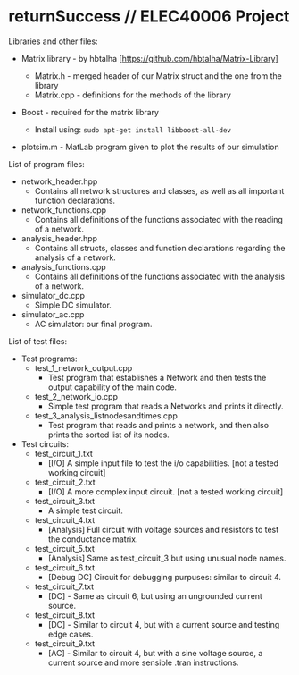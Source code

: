 # returnSuccess // ELEC40006 Project

Libraries and other files:
  - Matrix library - by hbtalha [https://github.com/hbtalha/Matrix-Library]
    - Matrix.h - merged header of our Matrix struct and the one from the library
    - Matrix.cpp - definitions for the methods of the library
  - Boost - required for the matrix library
    - Install using: ```sudo apt-get install libboost-all-dev```
    
  - plotsim.m - MatLab program given to plot the results of our simulation

List of program files:
  - network_header.hpp
  	- Contains all network structures and classes, as well as all important function declarations.
  - network_functions.cpp	
  	- Contains all definitions of the functions associated with the reading of a network.
  - analysis_header.hpp
    - Contains all structs, classes and function declarations regarding the analysis of a network.
  - analysis_functions.cpp
    - Contains all definitions of the functions associated with the analysis of a network.
  - simulator_dc.cpp
    - Simple DC simulator.
  - simulator_ac.cpp
    - AC simulator: our final program.

List of test files:
  - Test programs:
    - test\_1\_network\_output.cpp
  	  - Test program that establishes a Network and then tests the output capability of the main code.
    - test\_2\_network\_io.cpp
  	  - Simple test program that reads a Networks and prints it directly.
  	- test\_3\_analysis\_listnodesandtimes.cpp
  	  - Test program that reads and prints a network, and then also prints the sorted list of its nodes.
  - Test circuits:
	- test\_circuit\_1.txt
  	  - [I/O] A simple input file to test the i/o capabilities. [not a tested working circuit]
    - test\_circuit\_2.txt
  	  - [I/O] A more complex input circuit. [not a tested working circuit]
  	- test\_circuit\_3.txt
  	  - A simple test circuit.
  	- test\_circuit\_4.txt
  	  - [Analysis] Full circuit with voltage sources and resistors to test the conductance matrix.
  	- test\_circuit\_5.txt
  	  - [Analysis] Same as test\_circuit\_3 but using unusual node names.
  	- test\_circuit\_6.txt
 	  - [Debug DC] Circuit for debugging purpuses: similar to circuit 4.
  	- test\_circuit\_7.txt
  	  - [DC] - Same as circuit 6, but using an ungrounded current source.
  	- test\_circuit\_8.txt
  	  - [DC] - Similar to circuit 4, but with a current source and testing edge cases.
  	- test\_circuit\_9.txt
  	  - [AC] - Similar to circuit 4, but with a sine voltage source, a current source and more sensible .tran instructions.

